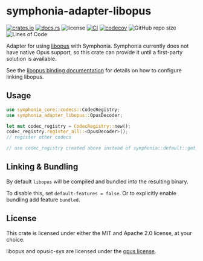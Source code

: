 # symphonia-adapter-libopus

[![crates.io](https://img.shields.io/crates/v/symphonia-adapter-libopus?logo=rust)](https://crates.io/crates/symphonia-adapter-libopus)
[![docs.rs](https://img.shields.io/docsrs/symphonia-adapter-libopus?logo=rust)](https://docs.rs/symphonia-adapter-libopus)
![license](https://img.shields.io/badge/License-MIT%20or%20Apache%202-green.svg)
[![CI](https://github.com/aschey/symphonia-adapters/actions/workflows/ci.yml/badge.svg)](https://github.com/aschey/symphonia-adapters/actions/workflows/ci.yml)
[![codecov](https://codecov.io/gh/aschey/symphonia-adapters/branch/main/graph/badge.svg?token=pF3FhV8OUt)](https://app.codecov.io/gh/aschey/symphonia-adapters)
![GitHub repo size](https://img.shields.io/github/repo-size/aschey/symphonia-adapters)
![Lines of Code](https://aschey.tech/tokei/github/aschey/symphonia-adapters)

Adapter for using [libopus](https://github.com/DoumanAsh/opusic-sys) with
Symphonia. Symphonia currently does not have native Opus support, so this crate
can provide it until a first-party solution is available.

See the [libopus binding documentation](https://crates.io/crates/opusic-sys) for
details on how to configure linking libopus.

## Usage

```rust
use symphonia_core::codecs::CodecRegistry;
use symphonia_adapter_libopus::OpusDecoder;

let mut codec_registry = CodecRegistry::new();
codec_registry.register_all::<OpusDecoder>();
// register other codecs

// use codec_registry created above instead of symphonia::default::get_codecs();
```

## Linking & Bundling

By default `libopus` will be compiled and bundled into the resulting binary.

To disable this, set `default-features = false`. Or to explicitly enable bundling add feature `bundled`.

## License

This crate is licensed under either the MIT and Apache 2.0 license, at your
choice.

libopus and opusic-sys are licensed under the
[opus license](https://opus-codec.org/license/).
